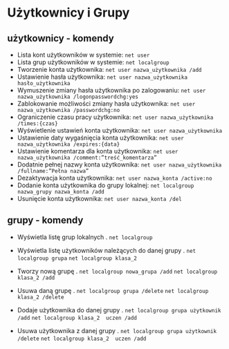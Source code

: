 # Użytkownicy i Grupy

## użytkownicy - komendy

- Lista kont użytkowników w systemie: ```net user```
- Lista grup użytkowników w systemie: ```net localgroup```
- Tworzenie konta użytkownika: ```net user nazwa_użytkownika /add```
- Ustawienie hasła użytkownika: ```net user nazwa_użytkownika hasło_użytkownika```
- Wymuszenie zmiany hasła użytkownika po zalogowaniu: ```net user nazwa_użytkownika /logonpasswordchg:yes```
- Zablokowanie możliwości zmiany hasła użytkownika: ```net user nazwa_użytkownika /passwordchg:no```
- Ograniczenie czasu pracy użytkownika: ```net user nazwa_użytkownika /times:{czas}```
- Wyświetlenie ustawień konta użytkownika: ```net user nazwa_użytkownika```
- Ustawienie daty wygaśnięcia konta użytkownika: ```net user nazwa_użytkownika /expires:{data}```
- Ustawienie komentarza dla konta użytkownika: ```net user nazwa_użytkownika /comment:”treść_komentarza”```
- Dodatnie pełnej nazwy konta użytkownika: ```net user nazwa_użytkownika /fullname:”Pełna nazwa”```
- Dezaktywacja konta użytkownika: ```net user nazwa_konta /active:no```
- Dodanie konta użytkownika do grupy lokalnej: ```net localgroup nazwa_grupy nazwa_konta /add```
- Usunięcie konta użytkownika: ```net user nazwa_konta /del```

## grupy - komendy

- Wyświetla listę grup lokalnych 
.
```net localgroup```

- Wyświetla listę użytkowników należących do danej grupy 
.
```net localgroup grupa```
```net localgroup klasa_2```

- Tworzy nową grupę
.
```net localgroup nowa_grupa /add```
```net localgroup klasa_2 /add```

- Usuwa daną grupę
.
```net localgroup grupa /delete``` 
```net localgroup klasa_2 /delete```

- Dodaje użytkownika do danej grupy 
.
```net localgroup grupa użytkownik /add```
```net localgroup klasa_2  uczen /add```

- Usuwa użytkownika z danej grupy
.
```net localgroup grupa użytkownik /delete```
```net localgroup klasa_2  uczen /add```
